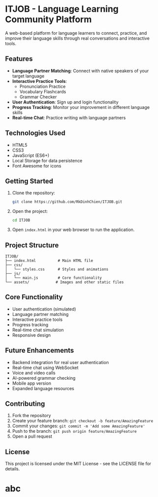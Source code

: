 # ITJOB - Language Learning Community Platform

A web-based platform for language learners to connect, practice, and improve their language skills through real conversations and interactive tools.

## Features

- **Language Partner Matching**: Connect with native speakers of your target language
- **Interactive Practice Tools**:
  - Pronunciation Practice
  - Vocabulary Flashcards
  - Grammar Checker
- **User Authentication**: Sign up and login functionality
- **Progress Tracking**: Monitor your improvement in different language skills
- **Real-time Chat**: Practice writing with language partners

## Technologies Used

- HTML5
- CSS3
- JavaScript (ES6+)
- Local Storage for data persistence
- Font Awesome for icons

## Getting Started

1. Clone the repository:
   ```bash
   git clone https://github.com/RkDinhChien/ITJOB.git
   ```

2. Open the project:
   ```bash
   cd ITJOB
   ```

3. Open `index.html` in your web browser to run the application.

## Project Structure

```
ITJOB/
├── index.html          # Main HTML file
├── css/
│   └── styles.css      # Styles and animations
├── js/
│   └── main.js         # Core functionality
└── assets/            # Images and other static files
```

## Core Functionality

- User authentication (simulated)
- Language partner matching
- Interactive practice tools
- Progress tracking
- Real-time chat simulation
- Responsive design

## Future Enhancements

- Backend integration for real user authentication
- Real-time chat using WebSocket
- Voice and video calls
- AI-powered grammar checking
- Mobile app version
- Expanded language resources

## Contributing

1. Fork the repository
2. Create your feature branch: `git checkout -b feature/AmazingFeature`
3. Commit your changes: `git commit -m 'Add some AmazingFeature'`
4. Push to the branch: `git push origin feature/AmazingFeature`
5. Open a pull request

## License

This project is licensed under the MIT License - see the LICENSE file for details.

# abc